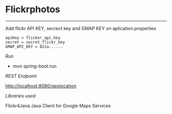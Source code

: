 # Flickrphotos
----------------------

Add flickr API KEY, secrect key and GMAP KEY on aplication.properties

```properties
apiKey = flicker_api_key
secret = secret_flickr_key
GMAP_API_KEY = AIza...... 
```

*Run*

 -  mvn spring-boot:run


*REST Endpoint*

 [http://localhost:8080/geolocation](http://localhost:8080/geolocation)

 *Libraries used*
 
 Flickr4Java
 Java Client for Google Maps Services
